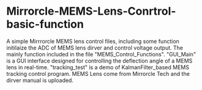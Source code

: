 # Mirrorcle-MEMS-Lens-Conrtrol-basic-function
A simple Mirrrorcle MEMS lens control files, including some function initilaize the ADC of MEMS lens dirver and control voltage output.
The mainly function included in the file "MEMS_Control_Functions".
"GUI_Main" is a GUI interface designed for controlling the deflection angle of a MEMS lens in real-time.
"tracking_test" is a demo of KalmanFilter_based MEMS tracking control program.
MEMS Lens come from Mirrorcle Tech and the dirver manual is uploaded.
